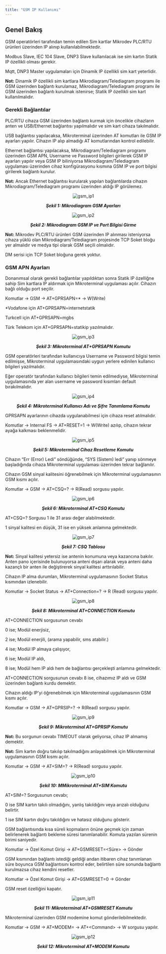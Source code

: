 ```yaml
---
title: "GSM IP Kullanımı"
---
```


## Genel Bakış

GSM operatörleri tarafından temin edilen Sim kartlar Mikrodev PLC/RTU ürünleri üzerinden IP alınıp kullanılabilmektedir.  

Modbus Slave, IEC 104 Slave, DNP3 Slave kullanılacak ise sim kartın Statik IP özellikli olması gerekir.  

Mqtt, DNP3 Master uygulamaları için Dinamik IP özellikli sim kart yeterlidir.

**Not:** Dinamik IP özellikli sim kartlara Mikrodiagram/Telediagram programı ile GSM üzerinden bağlantı kurulamaz, Mikrodiagram/Telediagram programı ile GSM üzerinden bağlantı kurulmak istenirse; Statik IP özellikli sim kart kullanılmalıdır.

### Gerekli Bağlantılar

PLC/RTU cihaza GSM üzerinden bağlantı kurmak için öncelikle cihazların anten ve USB/Ethernet bağlantısı yapılmalıdır ve sim kart cihaza takılmalıdır.

USB bağlantısı yapılacaksa, Mikroterminal üzerinden AT komutları ile GSM IP ayarları yapılır. Cihazın IP alıp almadığı AT komutlarından kontrol edilebilir.

Ethernet bağlantısı yapılacaksa, Mikrodiagram/Telediagram programı üzerinden GSM APN, Username ve Password bilgileri girilerek GSM IP ayarları yapılır veya GSM IP biliniyorsa Mikrodiagram/Telediagram uygulaması üzerinden cihaz konfigürasyonu kısmına GSM IP ve port bilgisi girilerek bağlantı kurulur.

**Not:** Ancak Ethernet bağlantısı kurularak yapılan bağlantılarda cihazın Mikrodiagram/Telediagram programı üzerinden aldığı IP görülemez.

<center>

![gsm_ip1](/img/gsm_ip1.png)   
***<center>Şekil 1: Mikrodiagram GSM Ayarları</center>***

</center>

<center>

![gsm_ip2](/img/gsm_ip2.png)   
***<center>Şekil 2: Mikrodiagram GSM IP ve Port Bilgisi Girme</center>***

</center>

**Not:** Mikrodev PLC/RTU ürünleri GSM üzerinden IP alınması isteniyorsa cihaza yüklü olan Mikrodiagram/Telediagram projesinde TCP Soket bloğu yer almalıdır ve medya tipi olarak GSM seçili olmalıdır.

DM serisi için TCP Soket bloğuna gerek yoktur.

### GSM APN Ayarları

Donanımsal olarak gerekli bağlantılar yapıldıktan sonra Statik IP özelliğne sahip Sim kartlara IP aldırmak için Mikroterminal uygulaması açılır. Cihazın bağlı olduğu port seçilir.

Komutlar -> GSM -> AT+GPRSAPN=\* -> W(Write)

\*Vodafone için AT+GPRSAPN=internetstatik

Turkcell için AT+GPRSAPN=mgbs

Türk Telekom için AT+GPRSAPN=statikip yazılmalıdır.

<center>

![gsm_ip3](/img/gsm_ip3.png)   
***<center>Şekil 3: Mikroterminal AT+GPRSAPN Komutu</center>***

</center>

GSM operatörleri tarafından kullanıcıya Username ve Password bilgisi temin edilmişse, Mikroterminal uygulamasındaki uygun yerlere edinilen kullanıcı bilgileri yazılmalıdır.

Eğer operatör tarafından kullanıcı bilgileri temin edilmediyse, Mikroterminal uygulamasında yer alan username ve password kısımları default bırakılmalıdır.

<center>

![gsm_ip4](/img/gsm_ip4.png)   
***<center>Şekil 4: Mikroterminal Kullanıcı Adı ve Şifre Tanımlama Komutu</center>***

</center>

GPRSAPN ayarlarının cihazda uygulanabilmesi için cihaza reset atılmalıdır.

Komutlar -> Internal FS -> AT+RESET=1 -> W(Write) azılıp, cihazın tekrar ayağa kalkması beklenmelidir.

<center>

![gsm_ip5](/img/gsm_ip5.png)   
***<center>Şekil 5: Mikroterminal Cihaz Resetleme Komutu</center>***

</center>

Cihazın “Err (Error) Ledi” söndüğünde, “SYS (Sistem) ledi” yanıp sönmeye başladığında cihaza Mikroterminal uygulaması üzerinden tekrar bağlanılır.

Cihazın GSM sinyal kalitesini öğrenebilmek için Mikroterminal uygulamasının GSM kısmı açılır.

Komutlar -> GSM -> AT+CSQ=? -> R(Read) sorgusu yapılır.

<center>

![gsm_ip6](/img/gsm_ip6.png)   
***<center>Şekil 6: Mikroterminal AT+CSQ Komutu</center>***

</center>

AT+CSQ=? Sorgusu 1 ile 31 arası değer alabilmektedir.

1 sinyal kalitesi en düşük, 31 ise en yüksek anlamına gelmektedir.

<center>

![gsm_ip7](/img/gsm_ip7.png)   
***<center>Şekil 7: CSQ Tablosu</center>***

</center>

**Not:** Sinyal kalitesi yetersiz ise antenin konumuna veya kazancına bakılır. Anten pano içerisinde bulunuyorsa anteni dışarı alarak veya anteni daha kazançlı bir anten ile değiştirerek sinyal kalitesi arttırılabilir.

Cihazın IP alma durumları, Mikroterminal uygulamasının Socket Status kısmından izlenebilir.

Komutlar -> Socket Status -> AT+Connection=? -> R (Read) sorgusu yapılır.

<center>

![gsm_ip8](/img/gsm_ip8.png)   
***<center>Şekil 8: Mikroterminal AT+CONNECTION Komutu</center>***

</center>

AT+CONNECTION sorgusunun cevabı

0 ise; Modül enerjisiz,

2 ise; Modül enerjili, (arama yapabilir, sms atabilir.)

4 ise; Modül IP almaya çalışıyor,

6 ise; Modül IP aldı,

8 ise; Modül hem IP aldı hem de bağlantısı gerçekleşti anlamına gelmektedir.

AT+CONNECTION sorgusunun cevabı 8 ise, cihazımız IP aldı ve GSM üzerinden bağlantı kurdu demektir.

Cihazın aldığı IP’yi öğrenebilmek için Mikroterminal uygulamasının GSM kısmı açılır.

Komutlar -> GSM -> AT+GPRSIP=? -> R(Read) sorgusu yapılır.

<center>

![gsm_ip9](/img/gsm_ip9.png)   
***<center>Şekil 9: Mikroterminal AT+GPRSIP Komutu</center>***

</center>

**Not:** Bu sorgunun cevabı TIMEOUT olarak geliyorsa, cihaz IP almamış demektir.

**Not:** Sim kartın doğru takılıp takılmadığını anlayabilmek için Mikroterminal uygulamasının GSM kısmı açılır.

Komutlar -> GSM -> AT+SIM=? -> R(Read) sorgusu yapılır.

<center>

![gsm_ip10](/img/gsm_ip10.png)   
***<center>Şekil 10: MMikroterminal AT+SIM Komutu</center>***

</center>

AT+SIM=? Sorgusunun cevabı;

0 ise SIM kartın takılı olmadığını, yanlış takıldığını veya arızalı olduğunu belirtir.

1 ise SIM kartın doğru takıldığını ve hatasız olduğunu gösterir.

GSM bağlantısında kısa süreli kopmaların önüne geçmek için zaman belirlenerek bağlantı bekleme süresi tanımlanabilir. Komuta yazılan sürenin birimi saniyedir.

Komutlar -> Özel Komut Girişi -> AT+GSMRESET=<Süre\> -> Gönder

GSM kısmından bağlantı istediği geldiği andan itibaren cihaz tanımlanan süre boyunca GSM bağlantısını kontrol eder, belirtilen süre sonunda bağlantı kurulmazsa cihaz kendini resetler.

Komutlar -> Özel Komut Girişi -> AT+GSMRESET=0 -> Gönder

GSM reset özelliğini kapatır.

<center>

![gsm_ip11](/img/gsm_ip11.png)   
***<center>Şekil 11: Mikroterminal AT+GSMRESET Komutu</center>***

</center>

Mikroterminal üzerinden GSM modemine komut gönderilebilmektedir.

Komutlar -> GSM -> AT+MODEM= -> AT+<Command\> -> W sorgusu yapılır.

<center>

![gsm_ip12](/img/gsm_ip12.png)   
***<center>Şekil 12: Mikroterminal AT+MODEM Komutu</center>***

</center>